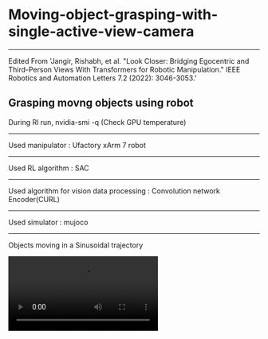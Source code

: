 



# Moving-object-grasping-with-single-active-view-camera
-------------

Edited From 'Jangir, Rishabh, et al. "Look Closer: Bridging Egocentric and Third-Person Views With Transformers for Robotic Manipulation." IEEE Robotics and Automation Letters 7.2 (2022): 3046-3053.'

Grasping movng objects using robot
-------------

During Rl run,
nvidia-smi -q (Check GPU temperature)

------

Used manipulator : Ufactory xArm 7 robot 

------
Used RL algorithm : SAC  

------
Used algorithm for vision data processing : Convolution network Encoder(CURL)

------
Used simulator : mujoco  

------


Objects moving in a Sinusoidal trajectory 

<video src ="https://user-images.githubusercontent.com/87692888/195542071-400b205f-5dc4-46a5-9496-4eda0e9240e2.mp4">
<\video>
  
Objects moving in a Straight line 
  
<video src ="https://user-images.githubusercontent.com/87692888/195541959-1b75ee57-7e97-45ec-942b-aa69c8678070.mp4">
</video>
